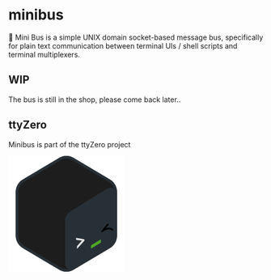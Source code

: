 # minibus

🚐 Mini Bus is a simple UNIX domain socket-based message bus, 
specifically for plain text communication between terminal 
UIs / shell scripts and terminal multiplexers.


## WIP

The bus is still in the shop, please come back later..

## ttyZero

Minibus is part of the ttyZero project

![ttyZero Logo](/docs/ttyzero_animated.png?raw=true)
